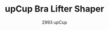 ---
layout: product
title: upCup Bra Lifter Shaper
subtitle: 2993 upCup
price: '38.00'
feature_image: 
  - /shaping-lingerie/2993-front.jpg
  - /shaping-lingerie/2993-back.jpg
categories: 
  - Bust
  - Tops
---